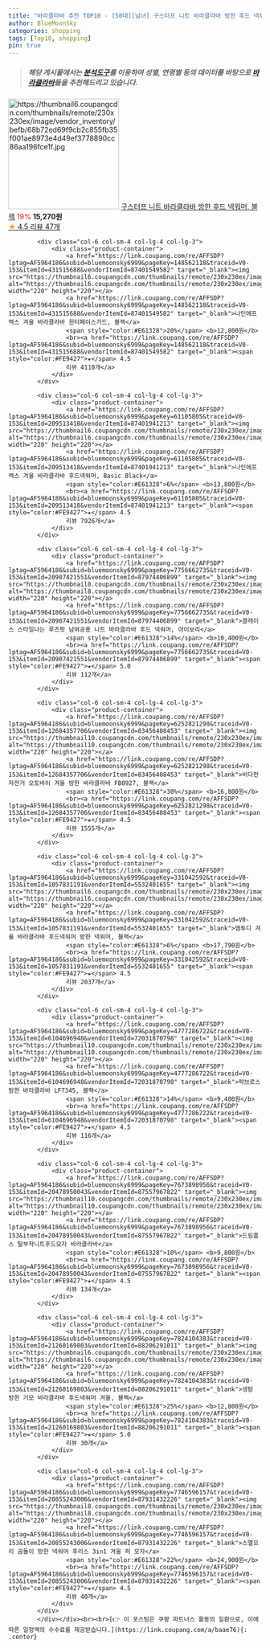 ```yaml
---
title: "바라클라바 추천 TOP10 - [50대][남녀] 구스터프 니트 바라클라바 방한 후드 넥워머, 블랙"
author: BlueMoonSky
categories: shopping
tags: [Top10, shopping]
pin: true
---
```


> ##### 해당 게시물에서는 [**분석도구**](https://itemscout.io/)를 이용하여 **성별**, **연령별** 등의 데이터를 바탕으로 [**바라클라바**](https://link.coupang.com/a/baae76)들을 추천해드리고 있습니다.
<div class="container"><div class="row">
            <div class="col-6 col-sm-4 col-lg-4 col-lg-3">
                <div class="product-container">
                    <a href="https://link.coupang.com/re/AFFSDP?lptag=AF5964186&subid=bluemoonsky6999&pageKey=7646488547&traceid=V0-153&itemId=20333056036&vendorItemId=87336462844" target="_blank"><img src="https://thumbnail6.coupangcdn.com/thumbnails/remote/230x230ex/image/vendor_inventory/befb/68b72ed69f9cb2c855fb35f001ae8973e4d49ef3778890cc86aa196fce1f.jpg" alt="https://thumbnail6.coupangcdn.com/thumbnails/remote/230x230ex/image/vendor_inventory/befb/68b72ed69f9cb2c855fb35f001ae8973e4d49ef3778890cc86aa196fce1f.jpg" width="220" height="220"></a>
                    <a href="https://link.coupang.com/re/AFFSDP?lptag=AF5964186&subid=bluemoonsky6999&pageKey=7646488547&traceid=V0-153&itemId=20333056036&vendorItemId=87336462844" target="_blank">구스터프 니트 바라클라바 방한 후드 넥워머, 블랙</a>
                    <span style="color:#E61328">19%</span> <b>15,270원</b>
                    <br><a href="https://link.coupang.com/re/AFFSDP?lptag=AF5964186&subid=bluemoonsky6999&pageKey=7646488547&traceid=V0-153&itemId=20333056036&vendorItemId=87336462844" target="_blank"><span style="color:#FE9427">★</span> 4.5
                    리뷰 47개</a>
                </div>
            </div>
            
            <div class="col-6 col-sm-4 col-lg-4 col-lg-3">
                <div class="product-container">
                    <a href="https://link.coupang.com/re/AFFSDP?lptag=AF5964186&subid=bluemoonsky6999&pageKey=148562118&traceid=V0-153&itemId=431515688&vendorItemId=87401549582" target="_blank"><img src="https://thumbnail6.coupangcdn.com/thumbnails/remote/230x230ex/image/vendor_inventory/262b/2920aa0afa6ae2b728a5efa7ba6a190e55e4c030bc6c28c571cc209e5f6e.jpg" alt="https://thumbnail6.coupangcdn.com/thumbnails/remote/230x230ex/image/vendor_inventory/262b/2920aa0afa6ae2b728a5efa7ba6a190e55e4c030bc6c28c571cc209e5f6e.jpg" width="220" height="220"></a>
                    <a href="https://link.coupang.com/re/AFFSDP?lptag=AF5964186&subid=bluemoonsky6999&pageKey=148562118&traceid=V0-153&itemId=431515688&vendorItemId=87401549582" target="_blank">나인에프엑스 겨울 바라클라바 윈터페이스가드, 블랙</a>
                    <span style="color:#E61328">20%</span> <b>12,800원</b>
                    <br><a href="https://link.coupang.com/re/AFFSDP?lptag=AF5964186&subid=bluemoonsky6999&pageKey=148562118&traceid=V0-153&itemId=431515688&vendorItemId=87401549582" target="_blank"><span style="color:#FE9427">★</span> 4.5
                    리뷰 4110개</a>
                </div>
            </div>
            
            <div class="col-6 col-sm-4 col-lg-4 col-lg-3">
                <div class="product-container">
                    <a href="https://link.coupang.com/re/AFFSDP?lptag=AF5964186&subid=bluemoonsky6999&pageKey=61105805&traceid=V0-153&itemId=209513418&vendorItemId=87401941213" target="_blank"><img src="https://thumbnail6.coupangcdn.com/thumbnails/remote/230x230ex/image/vendor_inventory/16c2/fe44bf17a0e44cc5e76182586c921a926f76c5f96a1a1bcb4fc8e6ff9082.jpg" alt="https://thumbnail6.coupangcdn.com/thumbnails/remote/230x230ex/image/vendor_inventory/16c2/fe44bf17a0e44cc5e76182586c921a926f76c5f96a1a1bcb4fc8e6ff9082.jpg" width="220" height="220"></a>
                    <a href="https://link.coupang.com/re/AFFSDP?lptag=AF5964186&subid=bluemoonsky6999&pageKey=61105805&traceid=V0-153&itemId=209513418&vendorItemId=87401941213" target="_blank">나인에프엑스 겨울 바라클라바 후드넥워머, Basic Black</a>
                    <span style="color:#E61328">6%</span> <b>13,800원</b>
                    <br><a href="https://link.coupang.com/re/AFFSDP?lptag=AF5964186&subid=bluemoonsky6999&pageKey=61105805&traceid=V0-153&itemId=209513418&vendorItemId=87401941213" target="_blank"><span style="color:#FE9427">★</span> 4.5
                    리뷰 7926개</a>
                </div>
            </div>
            
            <div class="col-6 col-sm-4 col-lg-4 col-lg-3">
                <div class="product-container">
                    <a href="https://link.coupang.com/re/AFFSDP?lptag=AF5964186&subid=bluemoonsky6999&pageKey=7756662735&traceid=V0-153&itemId=20907421551&vendorItemId=87974406899" target="_blank"><img src="https://thumbnail8.coupangcdn.com/thumbnails/remote/230x230ex/image/vendor_inventory/1182/f47fb373ef2811ae37975456546d9a8e0fc716bffe090277f3a41692da20.jpg" alt="https://thumbnail8.coupangcdn.com/thumbnails/remote/230x230ex/image/vendor_inventory/1182/f47fb373ef2811ae37975456546d9a8e0fc716bffe090277f3a41692da20.jpg" width="220" height="220"></a>
                    <a href="https://link.coupang.com/re/AFFSDP?lptag=AF5964186&subid=bluemoonsky6999&pageKey=7756662735&traceid=V0-153&itemId=20907421551&vendorItemId=87974406899" target="_blank">클레이스 스타일나는 루즈핏 남여공용 니트 바라클라바 후드 넥워머, 아이보리</a>
                    <span style="color:#E61328">14%</span> <b>10,400원</b>
                    <br><a href="https://link.coupang.com/re/AFFSDP?lptag=AF5964186&subid=bluemoonsky6999&pageKey=7756662735&traceid=V0-153&itemId=20907421551&vendorItemId=87974406899" target="_blank"><span style="color:#FE9427">★</span> 5.0
                    리뷰 112개</a>
                </div>
            </div>
            
            <div class="col-6 col-sm-4 col-lg-4 col-lg-3">
                <div class="product-container">
                    <a href="https://link.coupang.com/re/AFFSDP?lptag=AF5964186&subid=bluemoonsky6999&pageKey=6252821298&traceid=V0-153&itemId=12684357706&vendorItemId=83456408453" target="_blank"><img src="https://thumbnail10.coupangcdn.com/thumbnails/remote/230x230ex/image/vendor_inventory/c59a/6771bd59b7064a0291bad1fde11ba852bb0b9bd2836b8db8d7d4c820504c.jpg" alt="https://thumbnail10.coupangcdn.com/thumbnails/remote/230x230ex/image/vendor_inventory/c59a/6771bd59b7064a0291bad1fde11ba852bb0b9bd2836b8db8d7d4c820504c.jpg" width="220" height="220"></a>
                    <a href="https://link.coupang.com/re/AFFSDP?lptag=AF5964186&subid=bluemoonsky6999&pageKey=6252821298&traceid=V0-153&itemId=12684357706&vendorItemId=83456408453" target="_blank">비다펀 자전거 오토바이 겨울 방한 바라클라바 FB0927, 블랙</a>
                    <span style="color:#E61328">30%</span> <b>16,800원</b>
                    <br><a href="https://link.coupang.com/re/AFFSDP?lptag=AF5964186&subid=bluemoonsky6999&pageKey=6252821298&traceid=V0-153&itemId=12684357706&vendorItemId=83456408453" target="_blank"><span style="color:#FE9427">★</span> 4.5
                    리뷰 1555개</a>
                </div>
            </div>
            
            <div class="col-6 col-sm-4 col-lg-4 col-lg-3">
                <div class="product-container">
                    <a href="https://link.coupang.com/re/AFFSDP?lptag=AF5964186&subid=bluemoonsky6999&pageKey=331042592&traceid=V0-153&itemId=1057831191&vendorItemId=5532401655" target="_blank"><img src="https://thumbnail6.coupangcdn.com/thumbnails/remote/230x230ex/image/vendor_inventory/1f4e/92d54183674b83bfbc63f931041a08ae0497e1d751a79db61e0c37079189.jpg" alt="https://thumbnail6.coupangcdn.com/thumbnails/remote/230x230ex/image/vendor_inventory/1f4e/92d54183674b83bfbc63f931041a08ae0497e1d751a79db61e0c37079189.jpg" width="220" height="220"></a>
                    <a href="https://link.coupang.com/re/AFFSDP?lptag=AF5964186&subid=bluemoonsky6999&pageKey=331042592&traceid=V0-153&itemId=1057831191&vendorItemId=5532401655" target="_blank">엠투디 겨울 바라클라바 후드넥워머 방한 넥워머, 블랙</a>
                    <span style="color:#E61328">6%</span> <b>17,790원</b>
                    <br><a href="https://link.coupang.com/re/AFFSDP?lptag=AF5964186&subid=bluemoonsky6999&pageKey=331042592&traceid=V0-153&itemId=1057831191&vendorItemId=5532401655" target="_blank"><span style="color:#FE9427">★</span> 4.5
                    리뷰 2037개</a>
                </div>
            </div>
            
            <div class="col-6 col-sm-4 col-lg-4 col-lg-3">
                <div class="product-container">
                    <a href="https://link.coupang.com/re/AFFSDP?lptag=AF5964186&subid=bluemoonsky6999&pageKey=4777286722&traceid=V0-153&itemId=6104696948&vendorItemId=72031870798" target="_blank"><img src="https://thumbnail10.coupangcdn.com/thumbnails/remote/230x230ex/image/vendor_inventory/41d4/2bf7d700435f8a295d15ba1b08008fcc7a761dab7c877be53267aa43ee54.jpg" alt="https://thumbnail10.coupangcdn.com/thumbnails/remote/230x230ex/image/vendor_inventory/41d4/2bf7d700435f8a295d15ba1b08008fcc7a761dab7c877be53267aa43ee54.jpg" width="220" height="220"></a>
                    <a href="https://link.coupang.com/re/AFFSDP?lptag=AF5964186&subid=bluemoonsky6999&pageKey=4777286722&traceid=V0-153&itemId=6104696948&vendorItemId=72031870798" target="_blank">락브로스 방한 바라클라바 LF7345, 블랙</a>
                    <span style="color:#E61328">14%</span> <b>9,480원</b>
                    <br><a href="https://link.coupang.com/re/AFFSDP?lptag=AF5964186&subid=bluemoonsky6999&pageKey=4777286722&traceid=V0-153&itemId=6104696948&vendorItemId=72031870798" target="_blank"><span style="color:#FE9427">★</span> 4.5
                    리뷰 116개</a>
                </div>
            </div>
            
            <div class="col-6 col-sm-4 col-lg-4 col-lg-3">
                <div class="product-container">
                    <a href="https://link.coupang.com/re/AFFSDP?lptag=AF5964186&subid=bluemoonsky6999&pageKey=7673898956&traceid=V0-153&itemId=20478950043&vendorItemId=87557967822" target="_blank"><img src="https://thumbnail10.coupangcdn.com/thumbnails/remote/230x230ex/image/vendor_inventory/3872/1ea0ed9d9fe6b5eaa638f47098bd9bdeca117cca0d40d7854fdce0597f4b.png" alt="https://thumbnail10.coupangcdn.com/thumbnails/remote/230x230ex/image/vendor_inventory/3872/1ea0ed9d9fe6b5eaa638f47098bd9bdeca117cca0d40d7854fdce0597f4b.png" width="220" height="220"></a>
                    <a href="https://link.coupang.com/re/AFFSDP?lptag=AF5964186&subid=bluemoonsky6999&pageKey=7673898956&traceid=V0-153&itemId=20478950043&vendorItemId=87557967822" target="_blank">드림홈스 탈부착니트후드모자 바라클라바</a>
                    <span style="color:#E61328">10%</span> <b>9,800원</b>
                    <br><a href="https://link.coupang.com/re/AFFSDP?lptag=AF5964186&subid=bluemoonsky6999&pageKey=7673898956&traceid=V0-153&itemId=20478950043&vendorItemId=87557967822" target="_blank"><span style="color:#FE9427">★</span> 4.5
                    리뷰 134개</a>
                </div>
            </div>
            
            <div class="col-6 col-sm-4 col-lg-4 col-lg-3">
                <div class="product-container">
                    <a href="https://link.coupang.com/re/AFFSDP?lptag=AF5964186&subid=bluemoonsky6999&pageKey=7824104383&traceid=V0-153&itemId=21260169803&vendorItemId=88206291011" target="_blank"><img src="https://thumbnail6.coupangcdn.com/thumbnails/remote/230x230ex/image/vendor_inventory/81ae/6d93bf3c5089ad49ea4b21ba700364586d2ffea470fae97497849b7e9c5f.jpg" alt="https://thumbnail6.coupangcdn.com/thumbnails/remote/230x230ex/image/vendor_inventory/81ae/6d93bf3c5089ad49ea4b21ba700364586d2ffea470fae97497849b7e9c5f.jpg" width="220" height="220"></a>
                    <a href="https://link.coupang.com/re/AFFSDP?lptag=AF5964186&subid=bluemoonsky6999&pageKey=7824104383&traceid=V0-153&itemId=21260169803&vendorItemId=88206291011" target="_blank">생탐 방한 기모 바라클라바 후드넥워머 겨울, 블랙</a>
                    <span style="color:#E61328">25%</span> <b>12,800원</b>
                    <br><a href="https://link.coupang.com/re/AFFSDP?lptag=AF5964186&subid=bluemoonsky6999&pageKey=7824104383&traceid=V0-153&itemId=21260169803&vendorItemId=88206291011" target="_blank"><span style="color:#FE9427">★</span> 5.0
                    리뷰 30개</a>
                </div>
            </div>
            
            <div class="col-6 col-sm-4 col-lg-4 col-lg-3">
                <div class="product-container">
                    <a href="https://link.coupang.com/re/AFFSDP?lptag=AF5964186&subid=bluemoonsky6999&pageKey=7746596157&traceid=V0-153&itemId=20855243006&vendorItemId=87931432226" target="_blank"><img src="https://thumbnail8.coupangcdn.com/thumbnails/remote/230x230ex/image/vendor_inventory/2477/e92859adf2ef4887d1ce57be5e5c50667f6fc6f4e7d7542a84847864bb58.jpg" alt="https://thumbnail8.coupangcdn.com/thumbnails/remote/230x230ex/image/vendor_inventory/2477/e92859adf2ef4887d1ce57be5e5c50667f6fc6f4e7d7542a84847864bb58.jpg" width="220" height="220"></a>
                    <a href="https://link.coupang.com/re/AFFSDP?lptag=AF5964186&subid=bluemoonsky6999&pageKey=7746596157&traceid=V0-153&itemId=20855243006&vendorItemId=87931432226" target="_blank">스멜모리 곰돌이 방한 넥워머 후리스 3in1 겨울 퍼 모자</a>
                    <span style="color:#E61328">22%</span> <b>24,900원</b>
                    <br><a href="https://link.coupang.com/re/AFFSDP?lptag=AF5964186&subid=bluemoonsky6999&pageKey=7746596157&traceid=V0-153&itemId=20855243006&vendorItemId=87931432226" target="_blank"><span style="color:#FE9427">★</span> 4.5
                    리뷰 40개</a>
                </div>
            </div>
            </div></div><br><br>[👉 이 포스팅은 쿠팡 파트너스 활동의 일환으로, 이에 따른 일정액의 수수료를 제공받습니다.](https://link.coupang.com/a/baae76){: .center}